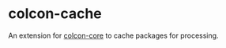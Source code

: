 # colcon-cache

An extension for [colcon-core](https://github.com/colcon/colcon-core) to cache packages for processing.

